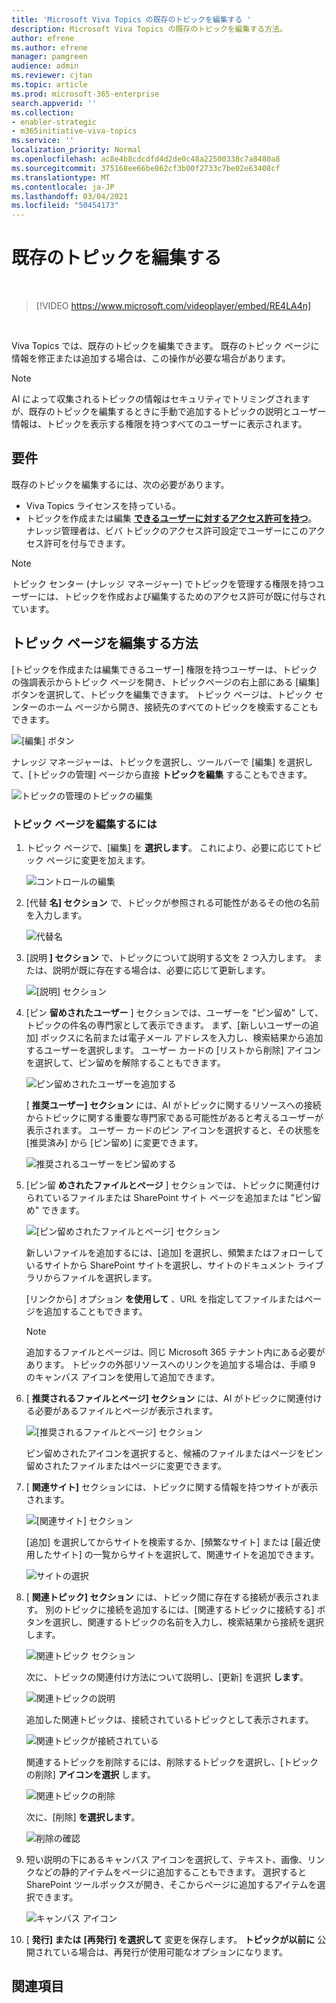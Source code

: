 ```yaml
---
title: 'Microsoft Viva Topics の既存のトピックを編集する '
description: Microsoft Viva Topics の既存のトピックを編集する方法。
author: efrene
ms.author: efrene
manager: pamgreen
audience: admin
ms.reviewer: cjtan
ms.topic: article
ms.prod: microsoft-365-enterprise
search.appverid: ''
ms.collection:
- enabler-strategic
- m365initiative-viva-topics
ms.service: ''
localization_priority: Normal
ms.openlocfilehash: ac8e4b8cdcdfd4d2de0c48a22500338c7a8480a8
ms.sourcegitcommit: 375168ee66be862cf3b00f2733c7be02e63408cf
ms.translationtype: MT
ms.contentlocale: ja-JP
ms.lasthandoff: 03/04/2021
ms.locfileid: "50454173"
---
```

# <a name="edit-an-existing-topic"></a>既存のトピックを編集する 

</br>

> [!VIDEO https://www.microsoft.com/videoplayer/embed/RE4LA4n]  

</br>

Viva Topics では、既存のトピックを編集できます。 既存のトピック ページに情報を修正または追加する場合は、この操作が必要な場合があります。 

> [!Note] 
> AI によって収集されるトピックの情報はセキュリティでトリミング[](topic-experiences-security-trimming.md)されますが、既存のトピックを編集するときに手動で追加するトピックの説明とユーザー情報は、トピックを表示する権限を持つすべてのユーザーに表示されます。 

## <a name="requirements"></a>要件

既存のトピックを編集するには、次の必要があります。
- Viva Topics ライセンスを持っている。
- トピックを作成または編集 [**できるユーザーに対するアクセス許可を持つ**](https://docs.microsoft.com/microsoft-365/knowledge/topic-experiences-user-permissions)。 ナレッジ管理者は、ビバ トピックのアクセス許可設定でユーザーにこのアクセス許可を付与できます。 

> [!Note] 
> トピック センター (ナレッジ マネージャー) でトピックを管理する権限を持つユーザーには、トピックを作成および編集するためのアクセス許可が既に付与されています。

## <a name="how-to-edit-a-topic-page"></a>トピック ページを編集する方法

[トピックを作成または編集できるユーザー] 権限を持つユーザーは、トピック の強調表示からトピック ページを開き、トピック<b></b>ページの右上部にある [編集] ボタンを選択して、トピックを編集できます。 トピック ページは、トピック センターのホーム ページから開き、接続先のすべてのトピックを検索することもできます。

   ![[編集] ボタン](../media/knowledge-management/edit-button.png) </br> 

ナレッジ マネージャーは、トピックを選択し、ツールバーで [編集] を選択して、[トピックの管理] ページから直接 <b>トピックを編集</b> することもできます。

   ![トピックの管理のトピックの編集](../media/knowledge-management/manage-topics-edit.png) </br> 

### <a name="to-edit-a-topic-page"></a>トピック ページを編集するには

1. トピック ページで、[編集] を **選択します**。 これにより、必要に応じてトピック ページに変更を加えます。

   ![コントロールの編集](../media/knowledge-management/topic-page-edit.png) </br>  


2. [代替 <b>名] セクション</b> で、トピックが参照される可能性があるその他の名前を入力します。 

    ![代替名](../media/knowledge-management/alt-names.png) </br> 
3. [説明 <b>] セクション</b> で、トピックについて説明する文を 2 つ入力します。 または、説明が既に存在する場合は、必要に応じて更新します。

    ![[説明] セクション](../media/knowledge-management/description.png)</br>

4. [ピン <b>留めされたユーザー</b> ] セクションでは、ユーザーを "ピン留め" して、トピックの件名の専門家として表示できます。 まず、[新しいユーザーの追加] ボックス<b></b>に名前または電子メール アドレスを入力し、検索結果から追加するユーザーを選択します。 ユーザー カードの [リストから削除] アイコン<b></b>を選択して、ピン留めを解除することもできます。
 
    ![ピン留めされたユーザーを追加する](../media/knowledge-management/pinned-people.png)</br>

    [ <b>推奨ユーザー] セクション</b> には、AI がトピックに関するリソースへの接続からトピックに関する重要な専門家である可能性があると考えるユーザーが表示されます。 ユーザー カードのピン アイコンを選択すると、その状態を [推奨済み] から [ピン留め] に変更できます。

   ![推奨されるユーザーをピン留めする](../media/knowledge-management/suggested-people.png)</br>

5. [ピン留 <b>めされたファイルとページ</b> ] セクションでは、トピックに関連付けられているファイルまたは SharePoint サイト ページを追加または "ピン留め" できます。

   ![[ピン留めされたファイルとページ] セクション](../media/knowledge-management/pinned-files-and-pages.png)</br>
 
    新しいファイルを追加するには、[<b></b>追加] を選択し、頻繁またはフォローしているサイトから SharePoint サイトを選択し、サイトのドキュメント ライブラリからファイルを選択します。

    [リンクから] オプション <b>を使用して</b> 、URL を指定してファイルまたはページを追加することもできます。 

   > [!Note] 
   > 追加するファイルとページは、同じ Microsoft 365 テナント内にある必要があります。 トピックの外部リソースへのリンクを追加する場合は、手順 9 のキャンバス アイコンを使用して追加できます。

6. [ <b>推奨されるファイルとページ] セクション</b> には、AI がトピックに関連付ける必要があるファイルとページが表示されます。

   ![[推奨されるファイルとページ] セクション](../media/knowledge-management/suggested-files-and-pages.png)</br>

    ピン留めされたアイコンを選択すると、候補のファイルまたはページをピン留めされたファイルまたはページに変更できます。

7.  [ <b>関連サイト]</b> セクションには、トピックに関する情報を持つサイトが表示されます。 

    ![[関連サイト] セクション](../media/knowledge-management/related-sites.png)</br>

    [追加] を選択してからサイトを<b></b>検索するか、[頻繁なサイト] または [最近使用したサイト] の一覧からサイトを選択して、関連サイトを追加できます。</br>
    
    ![サイトの選択](../media/knowledge-management/sites.png)</br>

8. [ <b>関連トピック] セクション</b> には、トピック間に存在する接続が表示されます。 別のトピックに接続を追加するには、[関連するトピックに<b></b>接続する] ボタンを選択し、関連するトピックの名前を入力し、検索結果から接続を選択します。 

   ![関連トピック セクション](../media/knowledge-management/related-topic.png)</br>  

    次に、トピックの関連付け方法について説明し、[更新] を選択 <b>します</b>。</br>

   ![関連トピックの説明](../media/knowledge-management/related-topics-update.png)</br> 

   追加した関連トピックは、接続されているトピックとして表示されます。

   ![関連トピックが接続されている](../media/knowledge-management/related-topics-final.png)</br> 

   関連するトピックを削除するには、削除するトピックを選択し、[トピックの削除] <b>アイコンを選択</b> します。</br>
 
   ![関連トピックの削除](../media/knowledge-management/remove-related.png)</br>  

   次に、[削除] <b>を選択します</b>。</br>

   ![削除の確認](../media/knowledge-management/remove-related-confirm.png)</br> 


9. 短い説明の下にあるキャンバス アイコンを選択して、テキスト、画像、リンクなどの静的アイテムをページに追加することもできます。 選択すると SharePoint ツールボックスが開き、そこからページに追加するアイテムを選択できます。

   ![キャンバス アイコン](../media/knowledge-management/webpart-library.png)</br> 


10. [ **発行] または** **[再発行] を選択して** 変更を保存します。 **トピックが以前に** 公開されている場合は、再発行が使用可能なオプションになります。


## <a name="see-also"></a>関連項目



  






